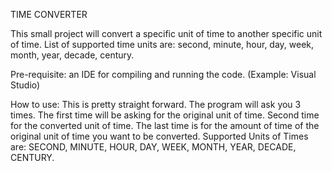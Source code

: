 TIME CONVERTER

This small project will convert a specific unit of time to another specific unit of time. List of supported time units are: second, minute, hour, day, week, month, year, decade, century.

Pre-requisite: an IDE for compiling and running the code. (Example: Visual Studio)


How to use:
This is pretty straight forward. The program will ask you 3 times. The first time will be asking for the original unit of time. Second time for the converted unit of time. The last time is for the amount of time of the original unit of time you want to be converted.
Supported Units of Times are: SECOND, MINUTE, HOUR, DAY, WEEK, MONTH, YEAR, DECADE, CENTURY.
